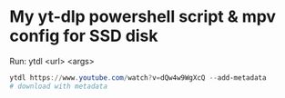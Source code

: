 # My yt-dlp powershell script & mpv config for SSD disk

Run: ytdl \<url\> \<args\>

``` ps1
ytdl https://www.youtube.com/watch?v=dQw4w9WgXcQ --add-metadata
# download with metadata
```
